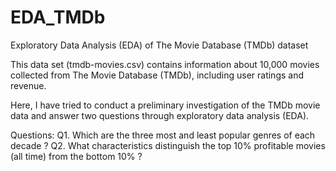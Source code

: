 # EDA_TMDb
Exploratory Data Analysis (EDA) of The Movie Database (TMDb) dataset

This data set (tmdb-movies.csv) contains information about 10,000 movies collected from The Movie Database (TMDb), including user ratings and revenue. 

Here, I have tried to conduct a preliminary investigation of the TMDb movie data and answer two questions through exploratory data analysis (EDA).

Questions:
Q1. Which are the three most and least popular genres of each decade ?
Q2. What characteristics distinguish the top 10% profitable movies (all time) from the bottom 10% ?